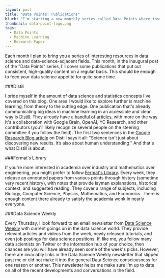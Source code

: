 ```yaml
---
layout: post
title: "Data Points: Publications"
blurb: "I'm starting a new monthly series called Data Points where instead of taking a deep dive into a topic, I touch on several external sources that speak to me, and hopefully some of which will have an impact on you, as well."
thumbnail: data-point-logo.png
tags: 
  - Data Points
  - Machine Learning
  - Research Paper
---
```


Each month I plan to bring you a series of interesting resources in data science and data-science-adjacent fields. This month, in the inaugural post of the "Data Points" series, I'll cover some publications that put out consistent, high-quality content on a regular basis. This should be enough to feed your data science appetite for quite some time.

###Distill

I pride myself in the amount of data science and statistics concepts I've covered on this blog. One area I would like to explore further is machine learning, from theory to the cutting edge. One publication that's already communicating big ideas in machine learning in an accessible and clear way is [Distill](http://distill.pub/about/). They already have a [handful of articles](http://distill.pub), with more on the way. It's a collaboration with Google Brain, OpenAI, YC Research, and other contributors (you'll likely recognize several people on the steering committee if you follow the field). The first two sentences in the [Google Research Blog article](https://research.googleblog.com/2017/03/distill-supporting-clarity-in-machine.html) on Distill says it all: "Science isn't just about discovering new results. It’s also about human understanding." And that's what Distill is about.

###Fermat's Library

If you're more interested in academia over industry and mathematics over engineering, you might prefer to follow [Fermat's Library](http://fermatslibrary.com). Every week, they release an annotated papers from various points through history (sometime very recent history), with notes that provide layman explanations, historical context, and suggested reading. They cover a range of subjects, including Biology, Computer Science, Physics, Mathematics, and Economics. There is enough content there already to satisfy the academia wonk in nearly everyone.

###Data Science Weekly

Every Thursday, I look forward to an email newsletter from [Data Science Weekly](https://www.datascienceweekly.org) with current goings on in the data science world. They provide relevant articles and videos from the week, newly released tutorials, and even job postings for data science positions. If, like me, you follow many data scientists on Twitter or the information hub of your choice, then chances are you will have already seen some of the week's picks. However, there are invariably links in the Data Science Weekly newsletter that slipped past me or did not make it into the general Data Science consciousness for one reason or another. This newsletter helps me make sure I'm up to date on all of the recent developments and conversations in the field. 